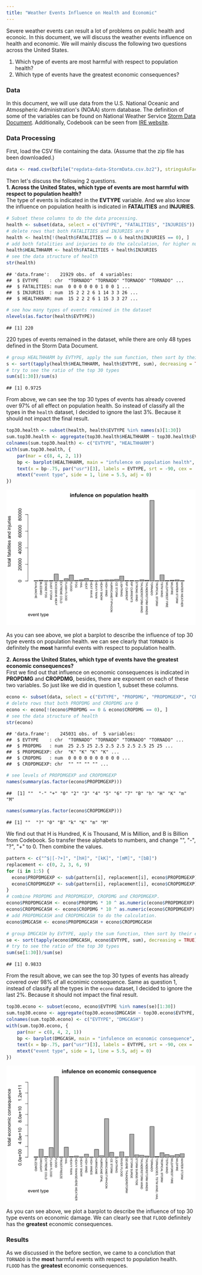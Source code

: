 ```yaml
---
title: "Weather Events Influence on Health and Economic"
---
```


Severe weather events can result a lot of problems on public health and econoic. In this document, we will discuss the weather events influence on health and economic. We will mainly discuss the following two questions across the United States.  
1. Which type of events are most harmful with respect to population health?  
2. Which type of events have the greatest economic consequences?

### Data
In this document, we will use data from the U.S. National Oceanic and Atmospheric Administration's (NOAA) storm database. The definition of some of the variables can be found on National Weather Service [Storm Data Document](https://d396qusza40orc.cloudfront.net/repdata%2Fpeer2_doc%2Fpd01016005curr.pdf). Additionally, Codebook can be seen from [IRE website](http://ire.org/nicar/database-library/databases/storm-events/).


### Data Processing
First, load the CSV file containing the data. (Assume that the zip file has been downloaded.)

```r
data <- read.csv(bzfile("repdata-data-StormData.csv.bz2"), stringsAsFactors=FALSE)
```
Then let's discuss the following 2 questions.  
__1. Across the United States, which type of events are most harmful with respect to population health?__  
The type of events is indicated in the __EVTYPE__ variable. And we also know the influence on population health is indicated in __FATALITIES__ and __INJURIES__.  


```r
# Subset these columns to do the data processing.  
health <- subset(data, select = c("EVTYPE", "FATALITIES", "INJURIES"))
# delete rows that both FATALITIES and INJURIES are 0
health <- health[!(health$FATALITIES == 0 & health$INJURIES == 0), ]
# add both fatalities and injuries to do the calculation, for higher numbers are more harmful to population health in total.
health$HEALTHHARM <- health$FATALITIES + health$INJURIES 
# see the data structure of health
str(health) 
```

```
## 'data.frame':	21929 obs. of  4 variables:
##  $ EVTYPE    : chr  "TORNADO" "TORNADO" "TORNADO" "TORNADO" ...
##  $ FATALITIES: num  0 0 0 0 0 0 1 0 0 1 ...
##  $ INJURIES  : num  15 2 2 2 6 1 14 3 3 26 ...
##  $ HEALTHHARM: num  15 2 2 2 6 1 15 3 3 27 ...
```

```r
# see how many types of events remained in the dataset
nlevels(as.factor(health$EVTYPE)) 
```

```
## [1] 220
```
220 types of events remained in the dataset, while there are only 48 types defined in the Storm Data Document.   

```r
# group HEALTHHARM by EVTYPE, apply the sum function, then sort by their effect.
s <- sort(tapply(health$HEALTHHARM, health$EVTYPE, sum), decreasing = TRUE) 
# try to see the ratio of the top 30 types 
sum(s[1:30])/sum(s)
```

```
## [1] 0.9725
```
From above, we can see the top 30 types of events has already covered over 97% of all effect on population health. So instead of classify all the types in the `health` dataset, I decided to ignore the last 3%. Because it should not impact the final result.  

```r
top30.health <- subset(health, health$EVTYPE %in% names(s)[1:30])
sum.top30.health <- aggregate(top30.health$HEALTHHARM ~ top30.health$EVTYPE, FUN = "sum")
colnames(sum.top30.health) <- c("EVTYPE", "HEALTHHARM")
with(sum.top30.health, {
    par(mar = c(8, 4, 2, 1))
    bp <- barplot(HEALTHHARM, main = "infulence on population health", xlab = "", ylab = "total fatalities and injuries")
    text(x = bp-.75, par("usr")[3], labels = EVTYPE, srt = -90, cex = .6, pos = 4, xpd = TRUE)
    mtext("event type", side = 1, line = 5.5, adj = 0)
})
```

![plot of chunk unnamed-chunk-4](figure/unnamed-chunk-4.png) 

As you can see above, we plot a barplot to describe the influence of top 30 type events on population health. we can see clearly that `TORNADO` is definitely the __most__ harmful events with respect to population health.  


__2. Across the United States, which type of events have the greatest economic consequences?__  
First we find out that influence on economic consequences is indicated in __PROPDMG__ and __CROPDMG__, besides, there are exponent on each of these two variables. So just like we did in question 1, subset these columns.  

```r
econo <- subset(data, select = c("EVTYPE", "PROPDMG", "PROPDMGEXP", "CROPDMG", "CROPDMGEXP"))
# delete rows that both PROPDMG and CROPDMG are 0
econo <- econo[!(econo$PROPDMG == 0 & econo$CROPDMG == 0), ]
# see the data structure of health
str(econo)
```

```
## 'data.frame':	245031 obs. of  5 variables:
##  $ EVTYPE    : chr  "TORNADO" "TORNADO" "TORNADO" "TORNADO" ...
##  $ PROPDMG   : num  25 2.5 25 2.5 2.5 2.5 2.5 2.5 25 25 ...
##  $ PROPDMGEXP: chr  "K" "K" "K" "K" ...
##  $ CROPDMG   : num  0 0 0 0 0 0 0 0 0 0 ...
##  $ CROPDMGEXP: chr  "" "" "" "" ...
```

```r
# see levels of PROPDMGEXP and CROPDMGEXP
names(summary(as.factor(econo$PROPDMGEXP)))
```

```
##  [1] ""  "-" "+" "0" "2" "3" "4" "5" "6" "7" "B" "h" "H" "K" "m" "M"
```

```r
names(summary(as.factor(econo$CROPDMGEXP)))
```

```
## [1] ""  "?" "0" "B" "k" "K" "m" "M"
```
We find out that H is Hundred, K is Thousand, M is Million, and B is Billion from Codebook. So transfer these alphabets to numbers, and change "", "-", "?", "+" to 0. Then combine the values.

```r
pattern <- c("^$|[-?+]", "[hH]", "[kK]", "[mM]", "[bB]")
replacement <- c(0, 2, 3, 6, 9)
for (i in 1:5) {
  econo$PROPDMGEXP <- sub(pattern[i], replacement[i], econo$PROPDMGEXP)
  econo$CROPDMGEXP <- sub(pattern[i], replacement[i], econo$CROPDMGEXP)
}
# combine PROPDMG and PROPDMGEXP, CROPDMG and CROPDMGEXP.
econo$PROPDMGCASH <- econo$PROPDMG * 10 ^ as.numeric(econo$PROPDMGEXP)
econo$CROPDMGCASH <- econo$CROPDMG * 10 ^ as.numeric(econo$CROPDMGEXP)
# add PROPDMGCASH and CROPDMGCASH to do the calculation.
econo$DMGCASH <- econo$PROPDMGCASH + econo$CROPDMGCASH
```

```r
# group DMGCASH by EVTYPE, apply the sum function, then sort by their effect.
se <- sort(tapply(econo$DMGCASH, econo$EVTYPE, sum), decreasing = TRUE) 
# try to see the ratio of the top 30 types 
sum(se[1:30])/sum(se)
```

```
## [1] 0.9833
```
From the result above, we can see the top 30 types of events has already covered over 98% of all econimic consequence. Same as question 1, instead of classify all the types in the `econo` dataset, I decided to ignore the last 2%. Because it should not impact the final result.

```r
top30.econo <- subset(econo, econo$EVTYPE %in% names(se)[1:30])
sum.top30.econo <- aggregate(top30.econo$DMGCASH ~ top30.econo$EVTYPE, FUN = "sum")
colnames(sum.top30.econo) <- c("EVTYPE", "DMGCASH")
with(sum.top30.econo, {
    par(mar = c(8, 4, 2, 1))
    bp <- barplot(DMGCASH, main = "infulence on economic consequence", xlab = "", ylab = "total economic consequence")
    text(x = bp-.75, par("usr")[3], labels = EVTYPE, srt = -90, cex = .6, pos = 4, xpd = TRUE)
    mtext("event type", side = 1, line = 5.5, adj = 0)
})
```

![plot of chunk unnamed-chunk-8](figure/unnamed-chunk-8.png) 

As you can see above, we plot a barplot to describe the influence of top 30 type events on economic damage. We can clearly see that `FLOOD` definitely has the __greatest__ economic consequences.

### Results
As we discussed in the before section, we came to a conclution that  
`TORNADO` is the __most__ harmful events with respect to population health.  
`FLOOD` has the __greatest__ economic consequences.
